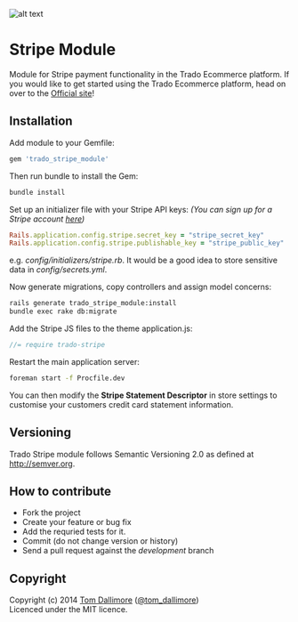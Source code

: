 ![alt text](http://cdn0.trado.io/trado-promo/assets/img/cropped.png "Trado")

# Stripe Module
Module for Stripe payment functionality in the Trado Ecommerce platform. If you would like to get started using the Trado Ecommerce platform, head on over to the [Official site](http://www.trado.io/?utm_source=github&utm_medium=website&utm_campaign=trado)!

## Installation

Add module to your Gemfile:

```ruby
gem 'trado_stripe_module'
```

Then run bundle to install the Gem:

```sh
bundle install
```

Set up an initializer file with your Stripe API keys:
*(You can sign up for a Stripe account [here](https://developer.paypal.com))*

```ruby
Rails.application.config.stripe.secret_key = "stripe_secret_key"
Rails.application.config.stripe.publishable_key = "stripe_public_key"
```
e.g. *config/initializers/stripe.rb*. It would be a good idea to store sensitive data in *config/secrets.yml*.


Now generate migrations, copy controllers and assign model concerns:

```sh
rails generate trado_stripe_module:install
bundle exec rake db:migrate
```

Add the Stripe JS files to the theme application.js:

```js
//= require trado-stripe
```

Restart the main application server:

```sh
foreman start -f Procfile.dev
```


You can then modify the **Stripe Statement Descriptor** in store settings to customise your customers credit card statement information.

## Versioning

Trado Stripe module follows Semantic Versioning 2.0 as defined at
<http://semver.org>.

## How to contribute

* Fork the project
* Create your feature or bug fix
* Add the requried tests for it.
* Commit (do not change version or history)
* Send a pull request against the *development* branch

## Copyright
Copyright (c) 2014 [Tom Dallimore](http://www.tomdallimore.com/?utm_source=trado-paypal-module-github&utm_medium=website&utm_campaign=tomdallimore) ([@tom_dallimore](http://twitter.com/tom_dallimore))  
Licenced under the MIT licence.

